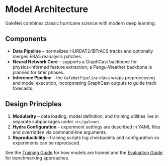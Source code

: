 # Model Architecture

GaleNet combines classic hurricane science with modern deep learning.

## Components

- **Data Pipeline** – normalizes HURDAT2/IBTrACS tracks and optionally merges
  ERA5 reanalysis patches.
- **Neural Network Core** – supports a GraphCast backbone for physics‑informed
  feature extraction; a Pangu‑Weather backbone is planned for later phases.
- **Inference Pipeline** – the `GaleNetPipeline` class wraps preprocessing and
  model execution, incorporating GraphCast outputs to guide track forecasts.

## Design Principles

1. **Modularity** – data loading, model definition, and training utilities live
   in separate subpackages under `src/galenet`.
2. **Hydra Configuration** – experiment settings are described in YAML files and
   overridden via command‑line arguments.
3. **Reproducibility** – training scripts log checkpoints and configuration so
   experiments can be reproduced.

See the [Training Guide](training.md) for how models are trained and the
[Evaluation Guide](evaluation.md) for benchmarking approaches.
